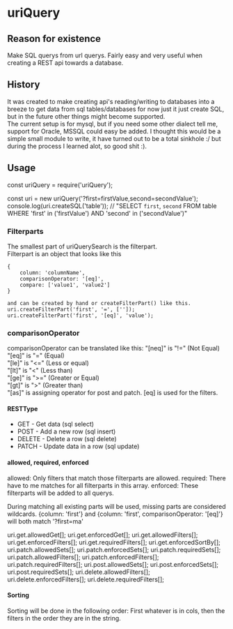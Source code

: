 # uriQuery

## Reason for existence

Make SQL querys from url querys. Fairly easy and very useful when creating a REST api towards a database.

## History

It was created  to make creating api's reading/writing to databases into a breeze to get data from sql tables/databases for now just it just create SQL, but in the future other things might become supported.  
The current setup is for mysql, but if you need some other dialect tell me, support for Oracle, MSSQL could easy be added.
I thought this would be a simple small module to write, it have turned out to be a total sinkhole  :/ but during the process I learned alot, so good shit :).

## Usage

const uriQuery = require('uriQuery');

const uri = new uriQuery('?first=firstValue,second=secondValue');
console.log(uri.createSQL('table')); // "SELECT `first`, `second` FROM table WHERE 'first' in ('firstValue') AND 'second' in ('secondValue')"

### Filterparts  

The smallest part of uriQuerySearch is the filterpart.  
Filterpart is an object that looks like this  

    {
        column: 'columnName',
        comparisonOperator: '[eq]',
        compare: ['value1', 'value2']
    }

    and can be created by hand or createFilterPart() like this.
    uri.createFilterPart('first', '=', ['']);
    uri.createFilterPart('first', '[eq]', 'value');
  
### comparisonOperator

comparisonOperator can be translated like this:
"[neq]" is "!=" (Not Equal)  
"[eq]" is "=" (Equal)  
"[le]" is "<=" (Less or equal)  
"[lt]" is "<" (Less than)  
"[ge]" is ">=" (Greater or Equal)  
"[gt]" is ">" (Greater than)  
"[as]" is assigning operator for post and patch. [eq] is used for the filters.

#### RESTType  

- GET - Get data (sql select)  
- POST - Add a new row (sql insert)  
- DELETE - Delete a row (sql delete)  
- PATCH - Update data in a row (sql update)  

#### allowed, required, enforced

allowed: Only filters that match those filterparts are allowed.
required: There have to me matches for all filterparts in this array.
enforced: These filterparts will be added to all querys.

During matching all existing parts will be used, missing parts are considered wildcards.
{column: 'first'} and {column: 'first', comparisonOperator: '[eq]'} will both match '?first=ma'

uri.get.allowedGet[];
uri.get.enforcedGet[];
uri.get.allowedFilters[];
uri.get.enforcedFilters[];
uri.get.requiredFilters[];
uri.get.enforcedSortBy[];
uri.patch.allowedSets[];
uri.patch.enforcedSets[];
uri.patch.requiredSets[];
uri.patch.allowedFilters[];
uri.patch.enforcedFilters[];
uri.patch.requiredFilters[];
uri.post.allowedSets[];
uri.post.enforcedSets[];
uri.post.requiredSets[];
uri.delete.allowedFilters[];
uri.delete.enforcedFilters[];
uri.delete.requiredFilters[];

#### Sorting

Sorting will be done in the following order: First whatever is in cols, then the filters in the order they are in the string.
